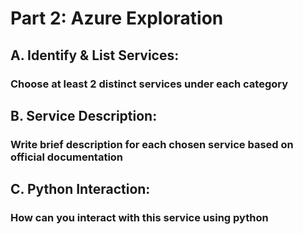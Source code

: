 # Part 2: Azure Exploration

## A. Identify & List Services: 
### Choose at least 2 distinct services under each category


## B. Service Description: 
### Write brief description for each chosen service based on official documentation


## C. Python Interaction: 
### How can you interact with this service using python